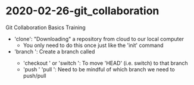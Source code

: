# 2020-02-26-git_collaboration
Git Collaboration Basics Training

- 'clone': "Downloading" a repository from cloud to our local computer
  - You only need to do this once just like the 'init' command
- 'branch <name>': Create a branch called <name>
  - 'checkout <name>' or 'switch <name>': To move 'HEAD' (i.e. switch) to that branch
  - 'push <branch>' 'pull <branch>': Need to be mindful of which branch we need to push/pull
